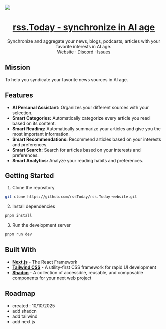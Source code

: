 
[![](apps/web/app/logo-image.png)](https://rss.today)

<p align="center">
  <a href="https://rss.today">
    <h1 align="center">rss.Today - synchronize in AI age</h1>
  </a>
  <p align="center">
    Synchronize and aggregate your news, blogs, podcasts, articles with your favorite interests in AI age.
    <br />
    <a href="https://rss.today">Website</a>
    ·
    <a href="https://rss.today/discord">Discord</a>
    ·
    <a href="https://github.com/rssToday/rss.Today-website/issues">Issues</a>
  </p>
</p>


## Mission

To help you syndicate your favorite news sources in AI age.

## Features

- **AI Personal Assistant:** Organizes your different sources with your selection.
- **Smart Categories:** Automatically categorize every article you read based on its content.
- **Smart Reading:** Automatically summarize your articles and give you the most important information.
- **Smart Recommendations:** Recommend articles based on your interests and preferences.
- **Smart Search:** Search for articles based on your interests and preferences.
- **Smart Analytics:** Analyze your reading habits and preferences.

## Getting Started

1. Clone the repository

```bash
git clone https://github.com/rssToday/rss.Today-website.git
```

2. Install dependencies

```bash
pnpm install
```

3. Run the development server 

```bash
pnpm run dev
``` 

## Built With

- **[Next.js](https://nextjs.org/)** - The React Framework
- **[Tailwind CSS](https://tailwindcss.com/)** - A utility-first CSS framework for rapid UI development
- **[Shadcn](https://shadcn.com/)** - A collection of accessible, reusable, and composable components for your next web project

## Roadmap

- created : 10/10/2025
- add shadcn
- add tailwind
- add next.js


